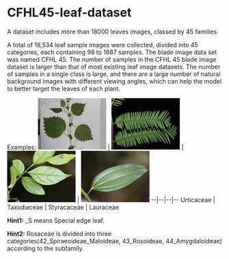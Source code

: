 # CFHL45-leaf-dataset
A dataset includes more than 18000 leaves images, classed by 45 families.

A total of 18,534 leaf sample images were collected, divided into 45 categories, each containing 98 to 1687 samples. The blade image data set was named CFHL 45. The number of samples in the CFHL 45 blade image dataset is larger than that of most existing leaf image datasets. The number of samples in a single class is large, and there are a large number of natural background images with different viewing angles, which can help the model to better target the leaves of each plant.

Examples:
![Urticaceae](https://github.com/waittim/CFHL45-leaf-dataset/blob/master/CFHL%2045/00_Urticaceae/00026.jpg) | ![Taxodiaceae](https://github.com/waittim/CFHL45-leaf-dataset/blob/master/CFHL%2045/06_Taxodiaceae_S/0214ba35-6357-4410-b450-8f61d584972a.jpg) | ![Styracaceae](https://github.com/waittim/CFHL45-leaf-dataset/blob/master/CFHL%2045/36_Styracaceae/13684c8f-8ad8-4dbe-81fb-8f52ce5779c3.jpg) | ![Lauraceae](https://github.com/waittim/CFHL45-leaf-dataset/blob/master/CFHL%2045/21_Lauraceae/28055.jpg)
--|--|--|--
Urticaceae | Taxodiaceae | Styracaceae | Lauraceae

**Hint1:** _S means Special edge leaf.

**Hint2:**  Rosaceae is divided into three categories(42_Spiraeoideae_Maloideae, 43_Rosoideae, 44_Amygdaloideae) according to the subfamily.
